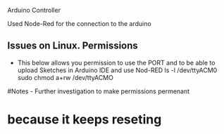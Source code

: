 Arduino Controller


Used Node-Red for the connection to the arduino




## Issues on Linux. Permissions

* This below allows you permission to use the PORT
  and to be able to upload Sketches in Arduino IDE and 
  use Nod-RED 
ls -l /dev/ttyACM0
sudo chmod a+rw /dev/ttyACMO

#Notes - Further investigation to make permissions permenant
#        because it keeps reseting